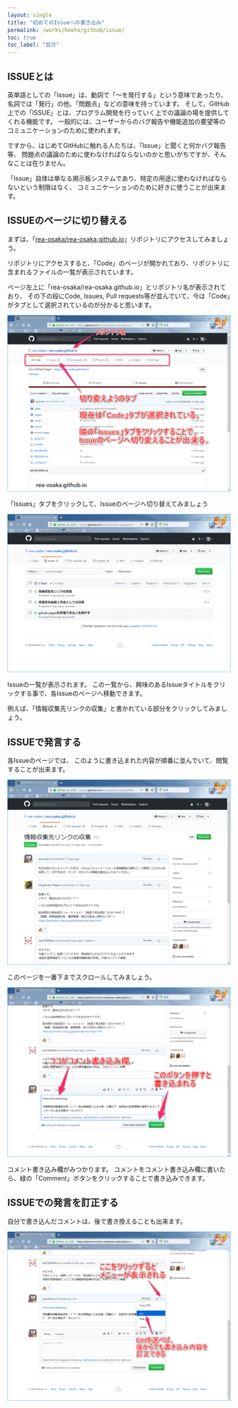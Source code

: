 ```yaml
---
layout: single
title: "初めてのIssueへの書き込み"
permalink: /works/howto/github/issue/
toc: true
toc_label: "目次"
---
```


## ISSUEとは

英単語としての「Issue」は、動詞で「～を発行する」という意味であったり、名詞では「発行」の他、「問題点」などの意味を持っています。
そして、GitHub上での「ISSUE」とは、プログラム開発を行っていく上での議論の場を提供してくれる機能です。
一般的には、ユーザーからのバグ報告や機能追加の要望等のコミュニケーションのために使われます。

ですから、はじめてGitHubに触れる人たちは、「Issue」と聞くと何かバグ報告等、
問題点の議論のために使わなければならないのかと思いがちですが、そんなことは在りません。

「Issue」自体は単なる掲示板システムであり、特定の用途に使わなければならないという制限はなく、
コミュニケーションのために好きに使うことが出来ます。

## ISSUEのページに切り替える

まずは、「[rea-osaka/rea-osaka.github.io](https://github.com/rea-osaka/rea-osaka.github.io)」リポジトリにアクセスしてみましょう。

リポジトリにアクセスすると、「Code」のページが開かれており、リポジトリに含まれるファイルの一覧が表示されています。

ページ左上に「rea-osaka/rea-osaka.github.io」とリポジトリ名が表示されており、
その下の段にCode, Issues, Pull requests等が並んでいて、今は「Code」がタブとして選択されているのが分かると思います。


![repositorytop](/assets/images/htgithub/issue001.png)

「Issues」タブをクリックして、Issueのページへ切り替えてみましょう

![repositorytop](/assets/images/htgithub/issue002.png)

Issueの一覧が表示されます。
この一覧から、興味のあるIssueタイトルをクリックする事で、各Issueのページへ移動できます。

例えば、「情報収集先リンクの収集」と書かれている部分をクリックしてみましょう。

## ISSUEで発言する

各Issueのページでは、
このように書き込まれた内容が順番に並んでいて、閲覧することが出来ます。


![repositorytop](/assets/images/htgithub/issue003.png)


このページを一番下までスクロールしてみましょう。

![repositorytop](/assets/images/htgithub/issue005.png)

コメント書き込み欄がみつかります。
コメントをコメント書き込み欄に書いたら、緑の「Comment」ボタンをクリックすることで書き込みできます。



## ISSUEでの発言を訂正する

自分で書き込んだコメントは、後で書き換えることも出来ます。

![repositorytop](/assets/images/htgithub/issue006.png)

